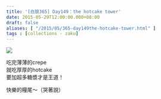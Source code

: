 ```yaml
---
title: '[白狼365] Day149：the hotcake tower'
date: 2015-05-29T12:00:00.000+08:00
draft: false
aliases: [ "/2015/05/365-day149the-hotcake-tower.html" ]
tags : [collections - zaku]
---
```


![](/images/zaku149.jpg)

吃完薄薄的crepe  
就吃厚厚的hotcake  
要加超多糖漿才是王道！  
  
快樂的糧尾～（哭著說）

